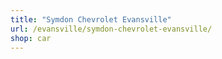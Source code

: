 ```yaml
---
title: "Symdon Chevrolet Evansville"
url: /evansville/symdon-chevrolet-evansville/
shop: car
---
```

